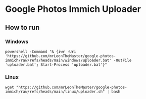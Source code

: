# Google Photos Immich Uploader
## How to run
### Windows
``powershell -Command "& {iwr -Uri 'https://github.com/mrLeonTheMaster/google-photos-immich/raw/refs/heads/main/windows/uploader.bat' -OutFile 'uploader.bat'; Start-Process 'uploader.bat'}"``
### Linux
``wget "https://github.com/mrLeonTheMaster/google-photos-immich/raw/refs/heads/main/linux/uploader.sh" | bash``
